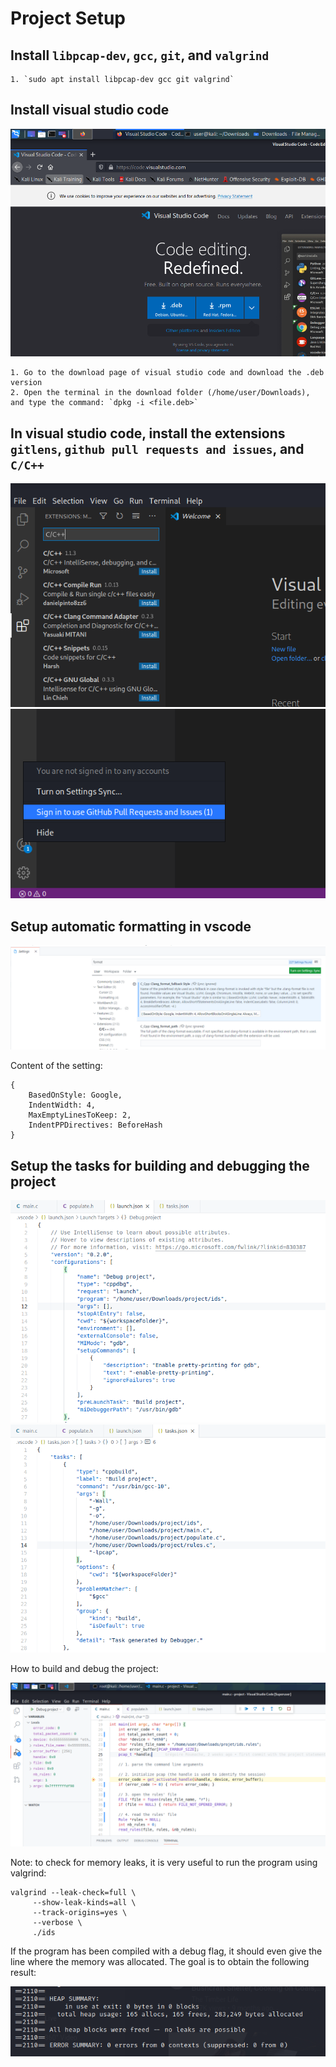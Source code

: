 
# Project Setup

## Install `libpcap-dev`, `gcc`, `git`, and `valgrind`

    1. `sudo apt install libpcap-dev gcc git valgrind`

## Install visual studio code

![download page of visual studio code](./images/setup-01.PNG)

    1. Go to the download page of visual studio code and download the .deb version
    2. Open the terminal in the download folder (/home/user/Downloads), and type the command: `dpkg -i <file.deb>`

## In visual studio code, install the extensions `gitlens`, `github pull requests and issues`, and `C/C++`

![picture showing the extension menu in visual studio code](./images/setup-02.PNG)
![sign in to the github extension](./images/setup-03.PNG)

## Setup automatic formatting in vscode

![setup automatic formatting in vscode](./images/setup-04.PNG)

Content of the setting:

    {
        BasedOnStyle: Google,
        IndentWidth: 4,
        MaxEmptyLinesToKeep: 2,
        IndentPPDirectives: BeforeHash
    }

## Setup the tasks for building and debugging the project

![setup the task for debugging the project](./images/setup-05.PNG)
![setup the task for building the project](./images/setup-06.PNG)

How to build and debug the project:

![debug the project](./images/setup-07.PNG)

Note: to check for memory leaks, it is very useful to run the program using valgrind:

    valgrind --leak-check=full \
         --show-leak-kinds=all \
         --track-origins=yes \
         --verbose \
         ./ids

If the program has been compiled with a debug flag, it should even give the line where the memory was allocated. The goal is to obtain the following result:

![valgrind result](./images/valgrind-01.PNG)
